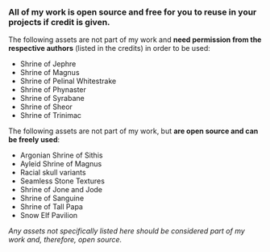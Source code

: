 ### All of my work is open source and free for you to reuse in your projects if credit is given.

The following assets are not part of my work and **need permission from the respective authors** (listed in the credits) in order to be used:

- Shrine of Jephre
- Shrine of Magnus
- Shrine of Pelinal Whitestrake
- Shrine of Phynaster
- Shrine of Syrabane
- Shrine of Sheor
- Shrine of Trinimac

The following assets are not part of my work, but **are open source and can be freely used**:

- Argonian Shrine of Sithis
- Ayleid Shrine of Magnus
- Racial skull variants
- Seamless Stone Textures
- Shrine of Jone and Jode
- Shrine of Sanguine
- Shrine of Tall Papa
- Snow Elf Pavilion

*Any assets not specifically listed here should be considered part of my work and, therefore, open source.*
